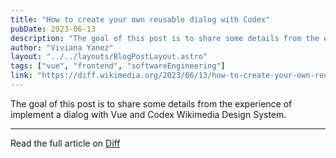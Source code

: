 ```yaml
---
title: "How to create your own reusable dialog with Codex"
pubDate: 2023-06-13
description: "The goal of this post is to share some details from the experience of implement a dialog with Vue and Codex Wikimedia Design System."
author: "Viviana Yanez"
layout: "../../layouts/BlogPostLayout.astro"
tags: ["vue", "frontend", "softwareEngineering"]
link: "https://diff.wikimedia.org/2023/06/13/how-to-create-your-own-reusable-dialog-with-codex/"
---
```


The goal of this post is to share some details from the experience of implement a dialog with Vue and Codex Wikimedia Design System.

---

Read the full article on [Diff](https://diff.wikimedia.org/2023/06/13/how-to-create-your-own-reusable-dialog-with-codex/)
